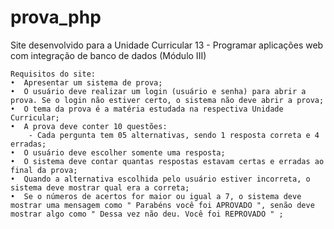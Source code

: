 # prova_php
Site desenvolvido para a Unidade Curricular 13 - Programar aplicações web com integração de banco de dados (Módulo III)

    Requisitos do site:
    •  Apresentar um sistema de prova;
    •  O usuário deve realizar um login (usuário e senha) para abrir a prova. Se o login não estiver certo, o sistema não deve abrir a prova;
    •  O tema da prova é a matéria estudada na respectiva Unidade Curricular;
    •  A prova deve conter 10 questões:
        - Cada pergunta tem 05 alternativas, sendo 1 resposta correta e 4 erradas;
    •  O usuário deve escolher somente uma resposta;
    •  O sistema deve contar quantas respostas estavam certas e erradas ao final da prova;
    •  Quando a alternativa escolhida pelo usuário estiver incorreta, o sistema deve mostrar qual era a correta;
    •  Se o números de acertos for maior ou igual a 7, o sistema deve mostrar uma mensagem como " Parabéns você foi APROVADO ", senão deve mostrar algo como " Dessa vez não deu. Você foi REPROVADO " ;
